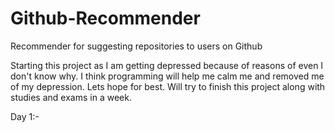 # Github-Recommender
Recommender for suggesting repositories to users on Github

Starting this project as I am getting depressed because of reasons of even I don't know why. I think programming will help me calm me and removed me of my depression. Lets hope for best. Will try to finish this project along with studies and exams in a week. 

Day 1:- 
